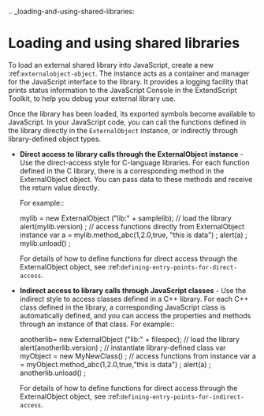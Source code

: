 .. _loading-and-using-shared-libraries:

Loading and using shared libraries
==================================
To load an external shared library into JavaScript, create a new :ref:`externalobject-object`. The instance acts as
a container and manager for the JavaScript interface to the library. It provides a logging facility that prints
status information to the JavaScript Console in the ExtendScript Toolkit, to help you debug your external
library use.

Once the library has been loaded, its exported symbols become available to JavaScript. In your JavaScript
code, you can call the functions defined in the library directly in the ``ExternalObject`` instance, or indirectly
through library-defined object types.

- **Direct access to library calls through the ExternalObject instance** - Use the direct-access style
  for C-language libraries. For each function defined in the C library, there is a corresponding method in
  the ExternalObject object. You can pass data to these methods and receive the return value directly.

  For example::

    mylib = new ExternalObject ("lib:" + samplelib); // load the library
    alert(mylib.version) ;
    // access functions directly from ExternalObject instance
    var a = mylib.method_abc(1,2.0,true, "this is data") ;
    alert(a) ;
    mylib.unload() ;

    For details of how to define functions for direct access through the ExternalObject object, see
    :ref:`defining-entry-points-for-direct-access`.

- **Indirect access to library calls through JavaScript classes** - Use the indirect style to access classes
  defined in a C++ library. For each C++ class defined in the library, a corresponding JavaScript class is automatically defined,
  and you can access the properties and methods through an instance of that class. For example::

    anotherlib= new ExternalObject ("lib:" + filespec); // load the library
    alert(anotherlib.version) ;
    // instantiate library-defined class
    var myObject = new MyNewClass() ;
    // access functions from instance
    var a = myObject.method_abc(1,2.0,true,"this is data") ;
    alert(a) ;
    anotherlib.unload() ;

    For details of how to define functions for direct access through the ExternalObject object, see
    :ref:`defining-entry-points-for-indirect-access`.
